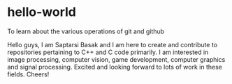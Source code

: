 # hello-world
To learn about the various operations of git and github

Hello guys, I am Saptarsi Basak and I am here to create  and contribute to repositories pertaining to C++ and C code primarily. I am interested in image processing, computer vision, game development, computer graphics and signal processing. Excited and looking forward to lots of work in these fields. Cheers!
